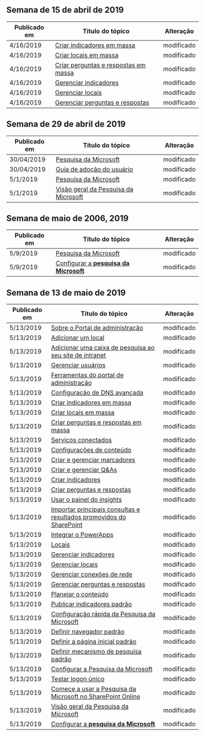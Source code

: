 <!-- This file is generated automatically each week. Changes made to this file will be overwritten.-->




## <a name="week-of-april-15-2019"></a>Semana de 15 de abril de 2019


| Publicado em |Título do tópico | Alteração |
|------|------------|--------|
| 4/16/2019 | [Criar indicadores em massa](/MicrosoftSearch/bulk-create-bookmarks) | modificado |
| 4/16/2019 | [Criar locais em massa](/MicrosoftSearch/bulk-create-locations) | modificado |
| 4/16/2019 | [Criar perguntas e respostas em massa](/MicrosoftSearch/bulk-create-qas) | modificado |
| 4/16/2019 | [Gerenciar indicadores](/MicrosoftSearch/manage-bookmarks) | modificado |
| 4/16/2019 | [Gerenciar locais](/MicrosoftSearch/manage-locations) | modificado |
| 4/16/2019 | [Gerenciar perguntas e respostas](/MicrosoftSearch/manage-qas) | modificado |


## <a name="week-of-april-29-2019"></a>Semana de 29 de abril de 2019


| Publicado em |Título do tópico | Alteração |
|------|------------|--------|
| 30/04/2019 | [Pesquisa da Microsoft](/MicrosoftSearch/microsoft-search) | modificado |
| 30/04/2019 | [Guia de adoção do usuário](/MicrosoftSearch/user-adoption-guide) | modificado |
| 5/1/2019 | [Pesquisa da Microsoft](/MicrosoftSearch/microsoft-search) | modificado |
| 5/1/2019 | [Visão geral da Pesquisa da Microsoft](/MicrosoftSearch/overview-microsoft-search) | modificado |


## <a name="week-of-may-06-2019"></a>Semana de maio de 2006, 2019


| Publicado em |Título do tópico | Alteração |
|------|------------|--------|
| 5/9/2019 | [Pesquisa da Microsoft](/MicrosoftSearch/index) | modificado |
| 5/9/2019 | [Configurar a **pesquisa da Microsoft**](/MicrosoftSearch/setup-microsoft-search) | modificado |


## <a name="week-of-may-13-2019"></a>Semana de 13 de maio de 2019


| Publicado em |Título do tópico | Alteração |
|------|------------|--------|
| 5/13/2019 | [Sobre o Portal de administração](/MicrosoftSearch/about-the-admin-portal) | modificado |
| 5/13/2019 | [Adicionar um local](/MicrosoftSearch/add-a-location) | modificado |
| 5/13/2019 | [Adicionar uma caixa de pesquisa ao seu site de intranet](/MicrosoftSearch/add-a-search-box-to-your-intranet-site) | modificado |
| 5/13/2019 | [Gerenciar usuários](/MicrosoftSearch/add-users) | modificado |
| 5/13/2019 | [Ferramentas do portal de administração](/MicrosoftSearch/admin-portal-tools) | modificado |
| 5/13/2019 | [Configuração de DNS avançada](/MicrosoftSearch/advanced-dns-configuration) | modificado |
| 5/13/2019 | [Criar indicadores em massa](/MicrosoftSearch/bulk-create-bookmarks) | modificado |
| 5/13/2019 | [Criar locais em massa](/MicrosoftSearch/bulk-create-locations) | modificado |
| 5/13/2019 | [Criar perguntas e respostas em massa](/MicrosoftSearch/bulk-create-qas) | modificado |
| 5/13/2019 | [Serviços conectados](/MicrosoftSearch/connected-services) | modificado |
| 5/13/2019 | [Configurações de conteúdo](/MicrosoftSearch/content-settings) | modificado |
| 5/13/2019 | [Criar e gerenciar marcadores](/MicrosoftSearch/create-and-manage-bookmarks) | modificado |
| 5/13/2019 | [Criar e gerenciar Q&As](/MicrosoftSearch/create-and-manage-qas) | modificado |
| 5/13/2019 | [Criar indicadores](/MicrosoftSearch/create-bookmarks) | modificado |
| 5/13/2019 | [Criar perguntas e respostas](/MicrosoftSearch/create-qas) | modificado |
| 5/13/2019 | [Usar o painel do insights](/MicrosoftSearch/get-insights) | modificado |
| 5/13/2019 | [Importar principais consultas e resultados promovidos do SharePoint](/MicrosoftSearch/import-sharepoint-promoted-results-and-top-queries) | modificado |
| 5/13/2019 | [Integrar o PowerApps](/MicrosoftSearch/integrate-powerapps) | modificado |
| 5/13/2019 | [Locais](/MicrosoftSearch/locations) | modificado |
| 5/13/2019 | [Gerenciar indicadores](/MicrosoftSearch/manage-bookmarks) | modificado |
| 5/13/2019 | [Gerenciar locais](/MicrosoftSearch/manage-locations) | modificado |
| 5/13/2019 | [Gerenciar conexões de rede](/MicrosoftSearch/manage-network-connections) | modificado |
| 5/13/2019 | [Gerenciar perguntas e respostas](/MicrosoftSearch/manage-qas) | modificado |
| 5/13/2019 | [Planejar o conteúdo](/MicrosoftSearch/plan-your-content) | modificado |
| 5/13/2019 | [Publicar indicadores padrão](/MicrosoftSearch/publish-default-bookmarks) | modificado |
| 5/13/2019 | [Configuração rápida da Pesquisa da Microsoft](/MicrosoftSearch/quick-set-up) | modificado |
| 5/13/2019 | [Definir navegador padrão](/MicrosoftSearch/set-default-browser) | modificado |
| 5/13/2019 | [Definir a página inicial padrão](/MicrosoftSearch/set-default-homepage) | modificado |
| 5/13/2019 | [Definir mecanismo de pesquisa padrão](/MicrosoftSearch/set-default-search-engine) | modificado |
| 5/13/2019 | [Configurar a Pesquisa da Microsoft](/MicrosoftSearch/set-up-microsoft-search) | modificado |
| 5/13/2019 | [Testar logon único](/MicrosoftSearch/test-single-sign-on) | modificado |
| 5/13/2019 | [Comece a usar a Pesquisa da Microsoft no SharePoint Online](/MicrosoftSearch/get-started-search-in-sharepoint-online) | modificado |
| 5/13/2019 | [Visão geral da Pesquisa da Microsoft](/MicrosoftSearch/overview-microsoft-search) | modificado |
| 5/13/2019 | [Configurar a **pesquisa da Microsoft**](/MicrosoftSearch/setup-microsoft-search) | modificado |
